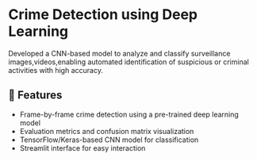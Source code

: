 # Crime Detection using Deep Learning
Developed a CNN-based model to analyze and classify surveillance images,videos,enabling automated identification of suspicious or criminal activities with high accuracy.

## 📌 Features
-  Frame-by-frame crime detection using a pre-trained deep learning model
-  Evaluation metrics and confusion matrix visualization
-  TensorFlow/Keras-based CNN model for classification
-  Streamlit interface for easy interaction
